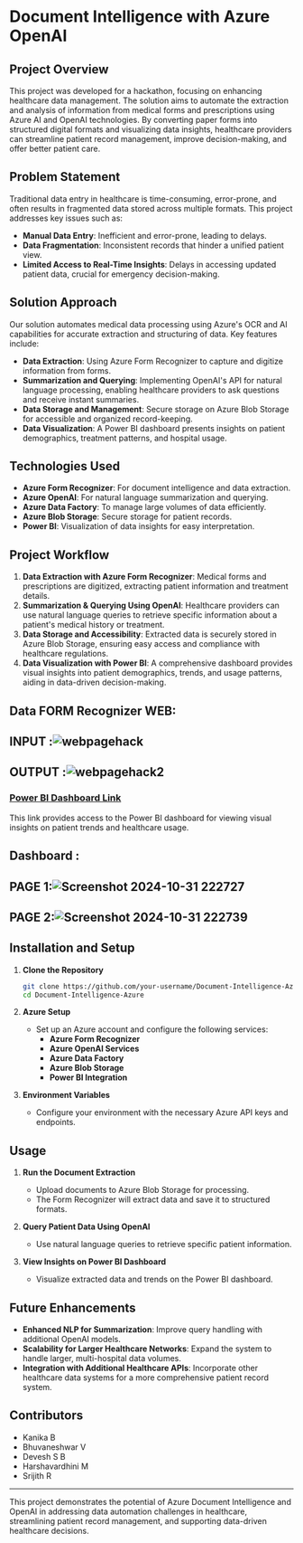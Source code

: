# Document Intelligence with Azure OpenAI

## Project Overview
This project was developed for a hackathon, focusing on enhancing healthcare data management. The solution aims to automate the extraction and analysis of information from medical forms and prescriptions using Azure AI and OpenAI technologies. By converting paper forms into structured digital formats and visualizing data insights, healthcare providers can streamline patient record management, improve decision-making, and offer better patient care.

## Problem Statement
Traditional data entry in healthcare is time-consuming, error-prone, and often results in fragmented data stored across multiple formats. This project addresses key issues such as:
- **Manual Data Entry**: Inefficient and error-prone, leading to delays.
- **Data Fragmentation**: Inconsistent records that hinder a unified patient view.
- **Limited Access to Real-Time Insights**: Delays in accessing updated patient data, crucial for emergency decision-making.

## Solution Approach
Our solution automates medical data processing using Azure's OCR and AI capabilities for accurate extraction and structuring of data. Key features include:
- **Data Extraction**: Using Azure Form Recognizer to capture and digitize information from forms.
- **Summarization and Querying**: Implementing OpenAI's API for natural language processing, enabling healthcare providers to ask questions and receive instant summaries.
- **Data Storage and Management**: Secure storage on Azure Blob Storage for accessible and organized record-keeping.
- **Data Visualization**: A Power BI dashboard presents insights on patient demographics, treatment patterns, and hospital usage.

## Technologies Used
- **Azure Form Recognizer**: For document intelligence and data extraction.
- **Azure OpenAI**: For natural language summarization and querying.
- **Azure Data Factory**: To manage large volumes of data efficiently.
- **Azure Blob Storage**: Secure storage for patient records.
- **Power BI**: Visualization of data insights for easy interpretation.

## Project Workflow
1. **Data Extraction with Azure Form Recognizer**: Medical forms and prescriptions are digitized, extracting patient information and treatment details.
2. **Summarization & Querying Using OpenAI**: Healthcare providers can use natural language queries to retrieve specific information about a patient's medical history or treatment.
3. **Data Storage and Accessibility**: Extracted data is securely stored in Azure Blob Storage, ensuring easy access and compliance with healthcare regulations.
4. **Data Visualization with Power BI**: A comprehensive dashboard provides visual insights into patient demographics, trends, and usage patterns, aiding in data-driven decision-making.

## Data FORM Recognizer WEB:
## INPUT :![webpagehack](https://github.com/user-attachments/assets/34c4326f-dd82-4203-a1bf-066621d35681)

## OUTPUT :![webpagehack2](https://github.com/user-attachments/assets/0dcdeefa-16ce-4545-810a-802955faa247)

### [Power BI Dashboard Link](https://app.powerbi.com/links/lDA_RI28yW?ctid=ec326058-c61a-4a13-bb31-2c67177dfa01&pbi_source=linkShare&bookmarkGuid=aa71d255-60b3-4051-afff-e0c4cf470ee9) 
This link provides access to the Power BI dashboard for viewing visual insights on patient trends and healthcare usage.

## Dashboard :
## PAGE 1:![Screenshot 2024-10-31 222727](https://github.com/user-attachments/assets/5de379c8-e1cc-463e-9a01-1729bc83f6a0)

## PAGE 2:![Screenshot 2024-10-31 222739](https://github.com/user-attachments/assets/92b860c2-3a0a-4211-a0b1-76841f532d94)


## Installation and Setup
1. **Clone the Repository**
    ```bash
    git clone https://github.com/your-username/Document-Intelligence-Azure.git
    cd Document-Intelligence-Azure
    ```
2. **Azure Setup**
   - Set up an Azure account and configure the following services:
     - **Azure Form Recognizer**
     - **Azure OpenAI Services**
     - **Azure Data Factory**
     - **Azure Blob Storage**
     - **Power BI Integration**

3. **Environment Variables**
   - Configure your environment with the necessary Azure API keys and endpoints.

## Usage
1. **Run the Document Extraction**
   - Upload documents to Azure Blob Storage for processing.
   - The Form Recognizer will extract data and save it to structured formats.
   
2. **Query Patient Data Using OpenAI**
   - Use natural language queries to retrieve specific patient information.
   
3. **View Insights on Power BI Dashboard**
   - Visualize extracted data and trends on the Power BI dashboard.

## Future Enhancements
- **Enhanced NLP for Summarization**: Improve query handling with additional OpenAI models.
- **Scalability for Larger Healthcare Networks**: Expand the system to handle larger, multi-hospital data volumes.
- **Integration with Additional Healthcare APIs**: Incorporate other healthcare data systems for a more comprehensive patient record system.

## Contributors
- Kanika B
- Bhuvaneshwar V
- Devesh S B
- Harshavardhini M
- Srijith R

---

This project demonstrates the potential of Azure Document Intelligence and OpenAI in addressing data automation challenges in healthcare, streamlining patient record management, and supporting data-driven healthcare decisions.
